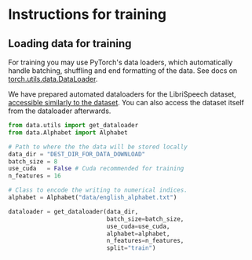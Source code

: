 # Instructions for training
## Loading data for training
For training you may use PyTorch's data loaders, which automatically handle batching, shuffling and end formatting of the data. See docs on [torch.utils.data.DataLoader](https://pytorch.org/docs/stable/data.html#torch.utils.data.DataLoader). 

We have prepared automated dataloaders for the LibriSpeech dataset, [accessible similarly to the dataset](data/data.md#Data_loading). You can also access the dataset itself from the dataloader afterwards.

```python
from data.utils import get_dataloader
from data.Alphabet import Alphabet

# Path to where the the data will be stored locally
data_dir = "DEST_DIR_FOR_DATA_DOWNLOAD" 
batch_size = 8
use_cuda   = False # Cuda recommended for training
n_features = 16

# Class to encode the writing to numerical indices.
alphabet = Alphabet("data/english_alphabet.txt")

dataloader = get_dataloader(data_dir, 
                            batch_size=batch_size, 
                            use_cuda=use_cuda, 
                            alphabet=alphabet,
                            n_features=n_features,
                            split="train")
```